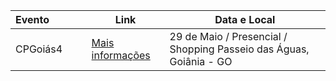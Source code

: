 | **Evento&nbsp;&nbsp;&nbsp;&nbsp;&nbsp;&nbsp;&nbsp;&nbsp;&nbsp;&nbsp;&nbsp;&nbsp;**               | **Link**                                                | **Data e Local**
| ----------------- | ---------------------------------------------------------------- | ---------------------------------------------------------------- |
| CPGoiás4       | [Mais informações](https://brasil.campus-party.org/cpgoias4/ingressos/) | 29 de Maio / Presencial / Shopping Passeio das Águas, Goiânia - GO | 

